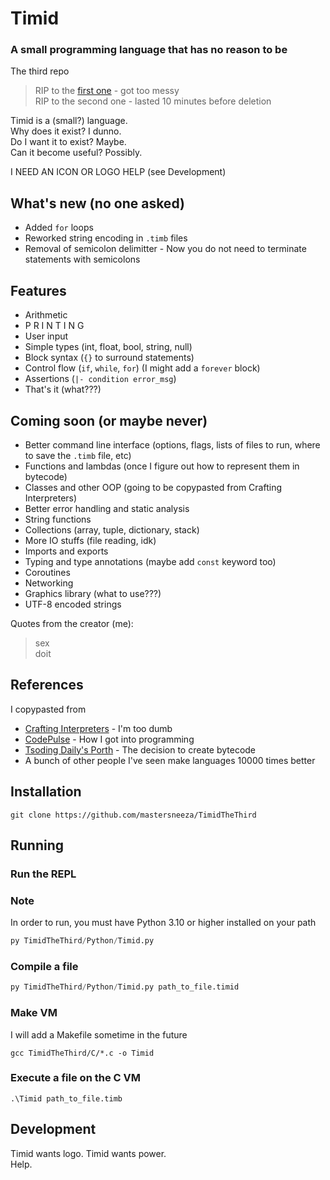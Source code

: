 # Timid

### A small programming language that has no reason to be

The third repo
> RIP to the [first one](https://github.com/mastersneeza/Timid) - got too messy<br/>
> RIP to the second one - lasted 10 minutes before deletion

Timid is a (small?) language.<br/>
Why does it exist? I dunno.<br/>
Do I want it to exist? Maybe.<br/>
Can it become useful? Possibly.<br/>

I NEED AN ICON OR LOGO HELP (see Development)

## What's new (no one asked)

- Added ```for``` loops
- Reworked string encoding in ```.timb``` files
- Removal of semicolon delimitter - Now you do not need to terminate statements with semicolons

## Features

- Arithmetic
- P R I N T I N G
- User input
- Simple types (int, float, bool, string, null)
- Block syntax (```{}``` to surround statements)
- Control flow (```if```, ```while```, ```for```) (I might add a ```forever``` block)
- Assertions (```|- condition error_msg```)
- That's it (what???)

## Coming soon (or maybe never)

- Better command line interface (options, flags, lists of files to run, where to save the ```.timb``` file, etc)
- Functions and lambdas (once I figure out how to represent them in bytecode)
- Classes and other OOP (going to be copypasted from Crafting Interpreters)
- Better error handling and static analysis
- String functions
- Collections (array, tuple, dictionary, stack)
- More IO stuffs (file reading, idk)
- Imports and exports
- Typing and type annotations (maybe add ```const``` keyword too)
- Coroutines
- Networking
- Graphics library (what to use???)
- UTF-8 encoded strings

Quotes from the creator (me):
> sex<br/>
> doit

## References

I copypasted from

- [Crafting Interpreters](https://craftinginterpreters.com) - I'm too dumb
- [CodePulse](https://github.com/davidcallanan/py-myopl-code) - How I got into programming
- [Tsoding Daily's Porth](https://youtube.com/playlist?list=PLpM-Dvs8t0VbMZA7wW9aR3EtBqe2kinu4) - The decision to create bytecode
- A bunch of other people I've seen make languages 10000 times better

## Installation

```command
git clone https://github.com/mastersneeza/TimidTheThird
```

## Running

### Run the REPL

### Note

In order to run, you must have Python 3.10 or higher installed on your path

```python
py TimidTheThird/Python/Timid.py
```

### Compile a file

```python
py TimidTheThird/Python/Timid.py path_to_file.timid
```

### Make VM

I will add a Makefile sometime in the future

```command
gcc TimidTheThird/C/*.c -o Timid
```

### Execute a file on the C VM

```command
.\Timid path_to_file.timb
```

## Development

Timid wants logo. Timid wants power.<br/>
Help.
